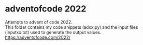 # adventofcode 2022

Attempts to advent of code 2022. <br>
This folder contains my code snippets (adxx.py) and the input files (inputxx.txt) used to generate the output values.<br>
https://adventofcode.com/2022/

